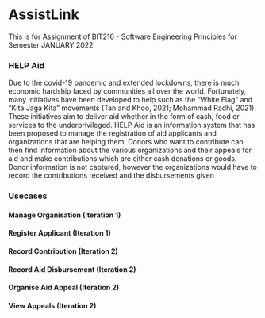 # AssistLink
This is for Assignment of BIT216 - Software Engineering Principles for Semester JANUARY 2022

### HELP Aid
Due to the covid-19 pandemic and extended lockdowns, there is much economic hardship faced by 
communities all over the world. Fortunately, many initiatives have been developed to help such as the “White 
Flag” and “Kita Jaga Kita” movements (Tan and Khoo, 2021; Mohammad Radhi, 2021). These initiatives 
aim to deliver aid whether in the form of cash, food or services to the underprivileged.
HELP Aid is an information system that has been proposed to manage the registration of aid applicants and 
organizations that are helping them. Donors who want to contribute can then find information about the 
various organizations and their appeals for aid and make contributions which are either cash donations or 
goods. Donor information is not captured, however the organizations would have to record the contributions 
received and the disbursements given
  
 ### Usecases
 #### Manage Organisation (Iteration 1)  
 #### Register Applicant (Iteration 1)  
 #### Record Contribution (Iteration 2)  
 #### Record Aid Disbursement (Iteration 2)  
 #### Organise Aid Appeal (Iteration 2)  
 #### View Appeals (Iteration 2)  
